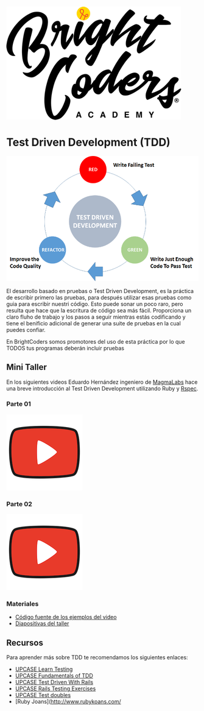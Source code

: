 ![BrightCoders Logo](../../img/logo-bc.png)

# Test Driven Development (TDD)
![TDD](img/tdd.png)

El desarrollo basado en pruebas o Test Driven Development, es la práctica de escribir primero las pruebas, para después utilizar esas pruebas como guia para escribir nuestri código. Esto puede sonar un poco raro, pero resulta que hace que la escritura de código sea más fácil. Proporciona un claro fluho de trabajo y los pasos a seguir mientras estás codificando y tiene el benificio adicional de generar una suite de pruebas en la cual puedes confiar.

En BrightCoders somos promotores del uso de esta práctica por lo que TODOS tus programas deberán incluir pruebas

## Mini Taller

En los siguientes videos Eduardo Hernández ingeniero de [MagmaLabs](https://www.magmalabs.io/) hace una breve introducción al Test Driven Development utilizando Ruby y [Rspec](https://rspec.info/).

### Parte 01 

[![Video](img/video-logo.png)](https://drive.google.com/file/d/1ylM6Je1oRAcSnG8mOBIJKu0DEBMUvyNb/preview)

### Parte 02
[![Video](img/video-logo.png)](https://drive.google.com/file/d/1vuSYZNwQoE37YDaIzvJjEERu4KVRAGQN/preview)

### Materiales
- [Código fuente de los ejemplos del video](https://github.com/bright-coders/tdd-workshop)
- [Diapositivas del taller](https://drive.google.com/file/d/17jU3Yz5xJmx82rZWoVv7QaJoW9Na4Rif/view?usp=sharing)

## Recursos

Para aprender más sobre TDD te recomendamos los siguientes enlaces: 
- [UPCASE Learn Testing](https://thoughtbot.com/upcase/testing)
- [UPCASE Fundamentals of TDD](https://thoughtbot.com/upcase/fundamentals-of-tdd)
- [UPCASE Test Driven With Rails](https://thoughtbot.com/upcase/test-driven-rails)
- [UPCASE Rails Testing Exercises](https://thoughtbot.com/upcase/rails-testing-exercises)
- [UPCASE Test doubles](https://thoughtbot.com/upcase/test-doubles) 
- [Ruby Joans](http://www.rubykoans.com/


